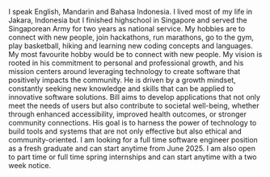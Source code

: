 I speak English, Mandarin and Bahasa Indonesia.
I lived most of my life in Jakara, Indonesia but I finished highschool in Singapore and served the Singaporean Army for two years as national service.
My hobbies are to connect with new people, join hackathons, run marathons, go to the gym, play basketball, hiking and learning new coding concepts and languages. My most favourite hobby would be to connect with new people.
My vision is rooted in his commitment to personal and professional growth, and his mission centers around leveraging technology to create software that positively impacts the community. He is driven by a growth mindset, constantly seeking new knowledge and skills that can be applied to innovative software solutions. Bill aims to develop applications that not only meet the needs of users but also contribute to societal well-being, whether through enhanced accessibility, improved health outcomes, or stronger community connections. His goal is to harness the power of technology to build tools and systems that are not only effective but also ethical and community-oriented.
I am looking for a full time software engineer position as a fresh graduate and can start anytime from June 2025. I am also open to part time or full time spring internships and can start anytime with a two week notice.